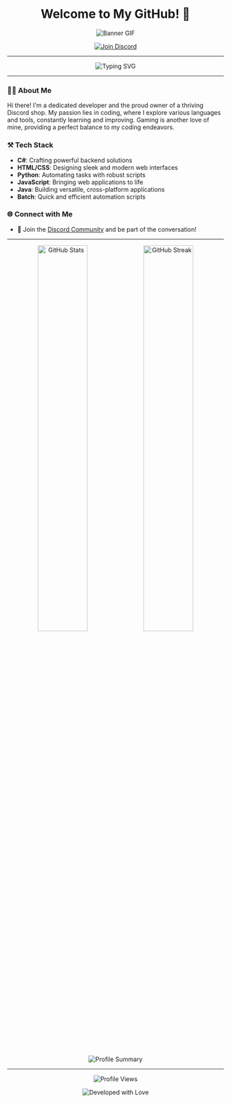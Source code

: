 <h1 align="center">
  Welcome to My GitHub! 👋
</h1>

<p align="center">
  <img src="https://cdn.discordapp.com/banners/1268704359689228329/a_6facbdcb56b22944941c1d1c7a60e1e3.gif?size=4096" alt="Banner GIF" />
</p>

<p align="center">
  <a href="https://discord.gg/res-codes">
    <img src="https://img.shields.io/badge/Join%20Us%20on%20Discord-7289DA?style=for-the-badge&logo=discord&logoColor=white" alt="Join Discord" />
  </a>
</p>

---

<p align="center">
  <img src="https://readme-typing-svg.herokuapp.com?font=Fira+Code&size=25&color=7289DA&center=true&vCenter=true&lines=Developer+%7C+Discord+Shop+Owner;C%23%2C+Python%2C+HTML%2C+CSS%2C+JavaScript;Batch+Scripting+and+More!+🎮;Always+Learning+%26+Exploring+New+Tech+🚀" alt="Typing SVG" />
</p>

---

### 🧑‍💻 About Me

Hi there! I'm a dedicated developer and the proud owner of a thriving Discord shop. My passion lies in coding, where I explore various languages and tools, constantly learning and improving. Gaming is another love of mine, providing a perfect balance to my coding endeavors.

### ⚒️ Tech Stack

- **C#**: Crafting powerful backend solutions
- **HTML/CSS**: Designing sleek and modern web interfaces
- **Python**: Automating tasks with robust scripts
- **JavaScript**: Bringing web applications to life
- **Java**: Building versatile, cross-platform applications
- **Batch**: Quick and efficient automation scripts

### 🌐 Connect with Me

- 💬 Join the [Discord Community](https://discord.gg/res-codes) and be part of the conversation!

---

<p align="center">
  <img src="https://github-readme-stats.vercel.app/api?username=Res-Codes&show_icons=true&theme=radical" alt="GitHub Stats" width="48%"/>
  <img src="https://github-readme-streak-stats.herokuapp.com/?user=Res-Codes&theme=radical" alt="GitHub Streak" width="48%"/>
</p>

<p align="center">
  <img src="https://github-profile-summary-cards.vercel.app/api/cards/profile-details?username=Res-Codes&theme=radical" alt="Profile Summary" />
</p>

---

<p align="center">
  <img src="https://komarev.com/ghpvc/?username=Res-Codes&label=Profile%20views&color=7289DA&style=flat-square" alt="Profile Views" />
</p>

<p align="center">
  <img src="https://img.shields.io/badge/Developed%20with%20love%20by-Res-Codes-7289DA?style=for-the-badge&logo=github" alt="Developed with Love" />
</p>

